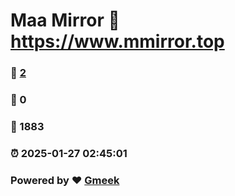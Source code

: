 # Maa Mirror :link: https://www.mmirror.top 
### :page_facing_up: [2](https://www.mmirror.top/tag.html) 
### :speech_balloon: 0 
### :hibiscus: 1883 
### :alarm_clock: 2025-01-27 02:45:01 
### Powered by :heart: [Gmeek](https://github.com/Meekdai/Gmeek)

